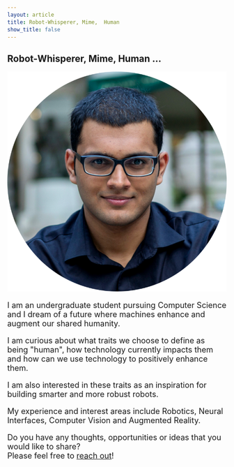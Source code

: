 ```yaml
---
layout: article
title: Robot-Whisperer, Mime,  Human
show_title: false
---
```

## Robot-Whisperer, Mime,  Human ...

<div class="item">
	<div class="item__image">
		<img class="image image--lg" src="/assets/images/portrait.png"/>
	</div>
	<div class="item__content">
		<div class="item__description">
			<font size = "4">
				<p>I am an undergraduate student pursuing Computer Science and I dream of a future where machines enhance and augment our shared humanity.</p>
				<p>I am curious about what traits we choose to define as being "human", how technology currently impacts them and how can we use technology to positively enhance them. </p>
				<p>I am also interested in these traits as an inspiration for building smarter and more robust robots.</p>
				<p>My experience and interest areas include Robotics, Neural Interfaces, Computer Vision and Augmented Reality.</p>
			</font>
		</div>
	</div>
</div>
<font size = "4">
<p>Do you have any thoughts, opportunities or ideas that you would like to share? 
<br>
Please feel free to <a href="mailto:faizan.muhammad7@outlook.com">reach out</a>!</p>
</font>